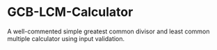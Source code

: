 # GCB-LCM-Calculator
A well-commented simple greatest common divisor and least common multiple calculator using input validation.

